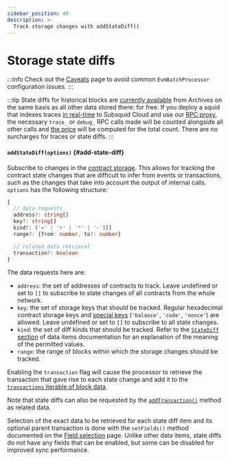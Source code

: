 ```yaml
---
sidebar_position: 40
description: >-
  Track storage changes with addStateDiff()
---
```


# Storage state diffs

:::info
Check out the [Caveats](../caveats) page to avoid common `EvmBatchProcessor` configuration issues.
:::

:::tip
State diffs for historical blocks are [currently available](/evm-indexing/supported-networks) from Archives on the same basis as all other data stored there: for free. If you deploy a squid that indexes traces [in real-time](/basics/unfinalized-blocks) to Subsquid Cloud and use our [RPC proxy](/deploy-squid/rpc-proxy), the necessary `trace_` or `debug_` RPC calls made will be counted alongside all other calls and [the price](/deploy-squid/pricing/#rpc-requests) will be computed for the total count. There are no surcharges for traces or state diffs.
:::

#### `addStateDiff(options)` {#add-state-diff}

Subscribe to changes in the [contract storage](https://coinsbench.com/solidity-layout-and-access-of-storage-variables-simply-explained-1ce964d7c738). This allows for tracking the contract state changes that are difficult to infer from events or transactions, such as the changes that take into account the output of internal calls. `options` has the following structure:
```typescript
{
  // data requests
  address?: string[]
  key?: string[]
  kind?: ('=' | '+' | '*' | '-')[]
  range?: {from: number, to?: number}

  // related data retrieval
  transaction?: boolean
}
```
The data requests here are:
+ `address`: the set of addresses of contracts to track. Leave undefined or set to `[]` to subscribe to state changes of all contracts from the whole network.
+ `key`: the set of storage keys that should be tracked. Regular hexadecimal contract storage keys and [special keys](/evm-indexing/configuration/data-selection/#state-diffs) (`'balance'`, `'code'`, `'nonce'`) are allowed. Leave undefined or set to `[]` to subscribe to all state changes.
+ `kind`: the set of diff kinds that should be tracked. Refer to the [`StateDiff` section](/evm-indexing/configuration/data-selection/#state-diffs) of data items documentation for an explanation of the meaning of the permitted values.
+ `range`: the range of blocks within which the storage changes should be tracked.

Enabling the `transaction` flag will cause the processor to retrieve the transaction that gave rise to each state change and add it to the [`transactions` iterable of block data](/evm-indexing/context-interfaces).

Note that state diffs can also be requested by the [`addTransaction()`](../transactions) method as related data.

[//]: # (???? Check whether the final version adds the transaction to the items, too)
[//]: # (???? Check that the statement about all fields being disable-only for state diffs still holds in the final version)

Selection of the exact data to be retrieved for each state diff item and its optional parent transaction is done with the `setFields()` method documented on the [Field selection](../data-selection) page. Unlike other data items, state diffs do not have any fields that can be enabled, but some can be disabled for improved sync performance.

[//]: # (!!!! Add example)

